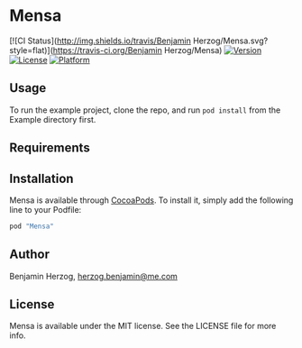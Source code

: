 # Mensa

[![CI Status](http://img.shields.io/travis/Benjamin Herzog/Mensa.svg?style=flat)](https://travis-ci.org/Benjamin Herzog/Mensa)
[![Version](https://img.shields.io/cocoapods/v/Mensa.svg?style=flat)](http://cocoapods.org/pods/Mensa)
[![License](https://img.shields.io/cocoapods/l/Mensa.svg?style=flat)](http://cocoapods.org/pods/Mensa)
[![Platform](https://img.shields.io/cocoapods/p/Mensa.svg?style=flat)](http://cocoapods.org/pods/Mensa)

## Usage

To run the example project, clone the repo, and run `pod install` from the Example directory first.

## Requirements

## Installation

Mensa is available through [CocoaPods](http://cocoapods.org). To install
it, simply add the following line to your Podfile:

```ruby
pod "Mensa"
```

## Author

Benjamin Herzog, herzog.benjamin@me.com

## License

Mensa is available under the MIT license. See the LICENSE file for more info.
